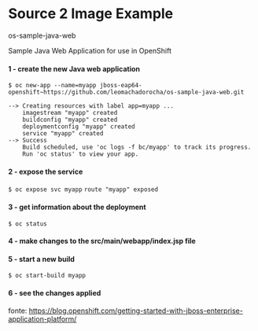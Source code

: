 # Source 2 Image Example

os-sample-java-web

Sample Java Web Application for use in OpenShift


#### 1 - create the new Java web application
`$ oc new-app --name=myapp jboss-eap64-openshift~https://github.com/leomachadorocha/os-sample-java-web.git`
```
--> Creating resources with label app=myapp ...
    imagestream "myapp" created
    buildconfig "myapp" created
    deploymentconfig "myapp" created
    service "myapp" created
--> Success
    Build scheduled, use 'oc logs -f bc/myapp' to track its progress.
    Run 'oc status' to view your app.
```
#### 2 - expose the service
`$ oc expose svc myapp`
```route "myapp" exposed```

#### 3 - get information about the deployment
`$ oc status`

#### 4 - make changes to the src/main/webapp/index.jsp file

#### 5 - start a new build

`$ oc start-build myapp`

#### 6 - see the changes applied

fonte: https://blog.openshift.com/getting-started-with-jboss-enterprise-application-platform/
